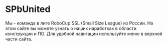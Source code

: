 # SPbUnited

Мы - команда в лиге RoboCup SSL (Small Size League) из России. На этом сайте вы можете узнать о наших наработках в области конструкции и ПО. Для удобной навигации используйте меню в верхней части сайта.